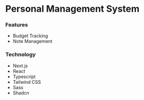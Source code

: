 # Personal Management System

### Features
- Budget Tracking
- Note Management

### Technology
- Next.js
- React
- Typescript
- Tailwind CSS
- Sass
- Shadcn
